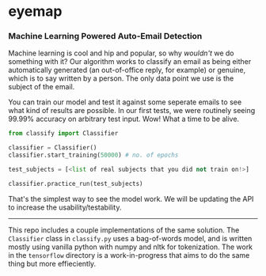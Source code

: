 # eyemap
### Machine Learning Powered Auto-Email Detection


Machine learning is cool and hip and popular, so why *wouldn't* we do something with it? Our algorithm works to classify an email
as being either automatically generated (an out-of-office reply, for example) or genuine, which is to say written by a person. The only
data point we use is the subject of the email.

You can train our model and test it against some seperate emails to see what kind of results are possible. In our first tests, we were routinely
seeing 99.99% accuracy on arbitrary test input. Wow! What a time to be alive.

```python
from classify import Classifier

classifier = Classifier()
classifier.start_training(50000) # no. of epochs

test_subjects = [<list of real subjects that you did not train on!>]

classifier.practice_run(test_subjects)
```

That's the simplest way to see the model work. We will be updating the API to increase the usability/testability.

---

This repo includes a couple implementations of the same solution. The `Classifier` class in `classify.py` uses a bag-of-words model, and is written
mostly using vanilla python with numpy and nltk for tokenization. The work in the `tensorflow` directory is a work-in-progress that aims to do the same
thing but more effieciently.
